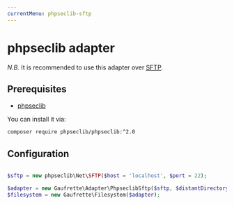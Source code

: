 ```yaml
---
currentMenu: phpseclib-sftp
---
```


# phpseclib adapter

*N.B.* It is recommended to use this adapter over [SFTP](sftp.html).

## Prerequisites

* [phpseclib](https://github.com/phpseclib/phpseclib)

You can install it via:

```bash
composer require phpseclib/phpseclib:^2.0
```

## Configuration

```php

$sftp = new phpseclib\Net\SFTP($host = 'localhost', $port = 22);

$adapter = new Gaufrette\Adapter\PhpseclibSftp($sftp, $distantDirectory = null, $createDirectoryIfDoesntExist = false, $username = 'gaufrette', $password = 'gaufrette');
$filesystem = new Gaufrette\Filesystem($adapter);
```
